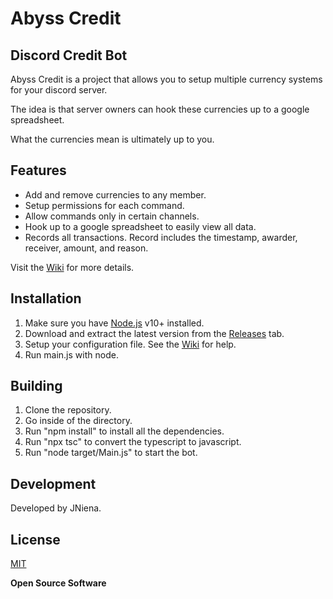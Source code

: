 # Abyss Credit
## Discord Credit Bot

Abyss Credit is a project that allows you to setup multiple currency systems for your discord server.

The idea is that server owners can hook these currencies up to a google spreadsheet.

What the currencies mean is ultimately up to you.

## Features

- Add and remove currencies to any member.
- Setup permissions for each command.
- Allow commands only in certain channels.
- Hook up to a google spreadsheet to easily view all data.
- Records all transactions. Record includes the timestamp, awarder, receiver, amount, and reason.

Visit the [Wiki](https://github.com/JNiena/Abyss-Credit/wiki) for more details.

## Installation

1. Make sure you have [Node.js](https://nodejs.org/) v10+ installed.
2. Download and extract the latest version from the [Releases](https://github.com/JNiena/Abyss-Credit/releases/latest) tab.
3. Setup your configuration file. See the [Wiki](https://github.com/JNiena/Abyss-Credit/wiki) for help.
4. Run main.js with node.

## Building

1. Clone the repository.
2. Go inside of the directory.
4. Run "npm install"  to install all the dependencies.
3. Run "npx tsc" to convert the typescript to javascript.
4. Run "node target/Main.js" to start the bot.

## Development

Developed by JNiena.

## License

[MIT](https://github.com/JNiena/Abyss-Credit/blob/main/LICENSE)

**Open Source Software**